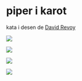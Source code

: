 # piper i karot

kata i desen de [David Revoy](https://www.peppercarrot.com/)

![](http://www.pandunia.info/desen/piper_i_karot/piper_i_karot_E01P00.png)

![](http://www.pandunia.info/desen/piper_i_karot/piper_i_karot_E01P01.png)

![](http://www.pandunia.info/desen/piper_i_karot/piper_i_karot_E01P02.png)

![](http://www.pandunia.info/desen/piper_i_karot/piper_i_karot_E01P03.png)
